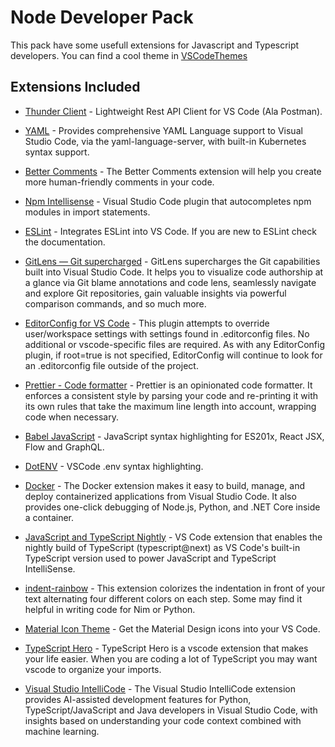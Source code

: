 # Node Developer Pack

This pack have some usefull extensions for Javascript and Typescript developers.
You can find a cool theme in [VSCodeThemes](https://vscodethemes.com/)

## Extensions Included

- [Thunder Client](https://marketplace.visualstudio.com/items?itemName=rangav.vscode-thunder-client) - Lightweight Rest API Client for VS Code (Ala Postman).

- [YAML](https://marketplace.visualstudio.com/items?itemName=donjayamanne.githistory) - Provides comprehensive YAML Language support to Visual Studio Code, via the yaml-language-server, with built-in Kubernetes syntax support.

- [Better Comments](https://marketplace.visualstudio.com/items?itemName=aaron-bond.better-comments) - The Better Comments extension will help you create more human-friendly comments in your code.

- [Npm Intellisense](https://marketplace.visualstudio.com/items?itemName=christian-kohler.npm-intellisense) - Visual Studio Code plugin that autocompletes npm modules in import statements.

- [ESLint](https://marketplace.visualstudio.com/items?itemName=dbaeumer.vscode-eslint) - Integrates ESLint into VS Code. If you are new to ESLint check the documentation.

- [GitLens — Git supercharged](https://marketplace.visualstudio.com/items?itemName=eamodio.gitlens) - GitLens supercharges the Git capabilities built into Visual Studio Code. It helps you to visualize code authorship at a glance via Git blame annotations and code lens, seamlessly navigate and explore Git repositories, gain valuable insights via powerful comparison commands, and so much more.

- [EditorConfig for VS Code](https://marketplace.visualstudio.com/items?itemName=EditorConfig.EditorConfig) - This plugin attempts to override user/workspace settings with settings found in .editorconfig files. No additional or vscode-specific files are required. As with any EditorConfig plugin, if root=true is not specified, EditorConfig will continue to look for an .editorconfig file outside of the project.

- [Prettier - Code formatter](https://marketplace.visualstudio.com/items?itemName=esbenp.prettier-vscode) - Prettier is an opinionated code formatter. It enforces a consistent style by parsing your code and re-printing it with its own rules that take the maximum line length into account, wrapping code when necessary.

- [Babel JavaScript](https://marketplace.visualstudio.com/items?itemName=mgmcdermott.vscode-language-babel) - JavaScript syntax highlighting for ES201x, React JSX, Flow and GraphQL.

- [DotENV](https://marketplace.visualstudio.com/items?itemName=mikestead.dotenv) - VSCode .env syntax highlighting.

- [Docker](https://marketplace.visualstudio.com/items?itemName=ms-azuretools.vscode-docker) - The Docker extension makes it easy to build, manage, and deploy containerized applications from Visual Studio Code. It also provides one-click debugging of Node.js, Python, and .NET Core inside a container.

- [JavaScript and TypeScript Nightly](https://marketplace.visualstudio.com/items?itemName=ms-vscode.vscode-typescript-next) - VS Code extension that enables the nightly build of TypeScript (typescript@next) as VS Code's built-in TypeScript version used to power JavaScript and TypeScript IntelliSense.

- [indent-rainbow](https://marketplace.visualstudio.com/items?itemName=oderwat.indent-rainbow) - This extension colorizes the indentation in front of your text alternating four different colors on each step. Some may find it helpful in writing code for Nim or Python.

- [Material Icon Theme](https://marketplace.visualstudio.com/items?itemName=PKief.material-icon-theme) - Get the Material Design icons into your VS Code.

- [TypeScript Hero](https://marketplace.visualstudio.com/items?itemName=rbbit.typescript-hero) - TypeScript Hero is a vscode extension that makes your life easier. When you are coding a lot of TypeScript you may want vscode to organize your imports.

- [Visual Studio IntelliCode](https://marketplace.visualstudio.com/items?itemName=VisualStudioExptTeam.vscodeintellicode) - The Visual Studio IntelliCode extension provides AI-assisted development features for Python, TypeScript/JavaScript and Java developers in Visual Studio Code, with insights based on understanding your code context combined with machine learning.
